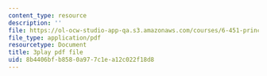 ```yaml
---
content_type: resource
description: ''
file: https://ol-ocw-studio-app-qa.s3.amazonaws.com/courses/6-451-principles-of-digital-communication-ii-spring-2005/8b4406bfb8580a977c1ea12c022f18d8_DNoNTre2Cf4.pdf
file_type: application/pdf
resourcetype: Document
title: 3play pdf file
uid: 8b4406bf-b858-0a97-7c1e-a12c022f18d8
---
```

